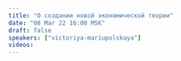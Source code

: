 ```yaml
---
title: "О создании новой экономической теории"
date: "08 Mar 22 16:00 MSK"
draft: false
speakers: ["victoriya-mariupolskaya"]
videos:
---
```

